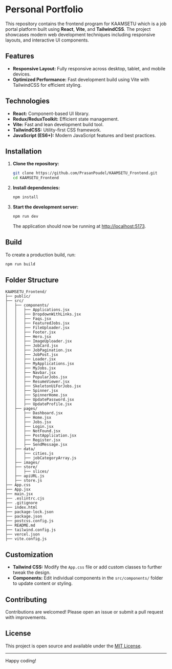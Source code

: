 # Personal Portfolio

This repository contains the frontend program for KAAMSETU which is a job portal platform built using **React**, **Vite**, and **TailwindCSS**. The project showcases modern web development techniques including  responsive layouts, and interactive UI components.


## Features

- **Responsive Layout:** Fully responsive across desktop, tablet, and mobile devices.
- **Optimized Performance:** Fast development build using Vite with TailwindCSS for efficient styling.

## Technologies

- **React:** Component-based UI library.
- **Redux/ReduxToolkit:** Efficient state management.
- **Vite:** Fast and lean development build tool.
- **TailwindCSS:** Utility-first CSS framework.
- **JavaScript (ES6+):** Modern JavaScript features and best practices.

## Installation

1. **Clone the repository:**

   ```bash
   git clone https://github.com/PrasanPoudel/KAAMSETU_Frontend.git
   cd KAAMSETU_Frontend
   ```

2. **Install dependencies:**

   ```bash
   npm install
   ```

3. **Start the development server:**

   ```bash
   npm run dev
   ```

   The application should now be running at [http://localhost:5173](http://localhost:5173).

## Build

To create a production build, run:

```bash
npm run build
```

## Folder Structure

```
KAAMSETU_Frontend/
├── public/
├── src/
│   ├── components/
│   │   ├── Applications.jsx
│   │   ├── DropdownWithLinks.jsx
│   │   ├── Faqs.jsx
│   │   ├── FeaturedJobs.jsx
│   │   ├── FileUploader.jsx
│   │   ├── Footer.jsx
│   │   ├── Hero.jsx
│   │   ├── ImageUploader.jsx
│   │   ├── JobCard.jsx
│   │   ├── JobPagination.jsx
│   │   ├── JobPost.jsx
│   │   ├── Loader.jsx
│   │   ├── MyApplications.jsx
│   │   ├── MyJobs.jsx
│   │   ├── Navbar.jsx
│   │   ├── PopularJobs.jsx
│   │   ├── ResumeViewer.jsx
│   │   ├── SkeletonUiForJobs.jsx
│   │   ├── Spinner.jsx
│   │   ├── SpinnerHome.jsx
│   │   ├── UpdatePassword.jsx
│   │   ├── UpdateProfile.jsx
│   ├── pages/
│   │   ├── Dashboard.jsx
│   │   ├── Home.jsx
│   │   ├── Jobs.jsx
│   │   ├── Login.jsx
│   │   ├── NotFound.jsx
│   │   ├── PostApplication.jsx
│   │   ├── Register.jsx
│   │   ├── SendMessage.jsx
│   ├── data/
│   │   ├── cities.js
│   │   ├── jobCategoryArray.js
│   ├── images/
│   ├── store/
│   │   ├── slices/
│   ├── apiURL.js
│   ├── store.js
├── App.css
├── App.jsx
├── main.jsx
├── .eslintrc.cjs
├── .gitignore
├── index.html
├── package-lock.json
├── package.json
├── postcss.config.js
├── README.md
├── tailwind.config.js
├── vercel.json
├── vite.config.js
```

## Customization

- **Tailwind CSS:** Modify the `App.css` file or add custom classes to further tweak the design.
- **Components:** Edit individual components in the `src/components/` folder to update content or styling.

## Contributing

Contributions are welcomed! Please open an issue or submit a pull request with improvements.

## License

This project is open source and available under the [MIT License](LICENSE).

---

Happy coding!
